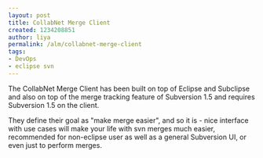```yaml
---
layout: post
title: CollabNet Merge Client
created: 1234208851
author: liya
permalink: /alm/collabnet-merge-client
tags:
- DevOps
- eclipse svn
---
```

<p>The <span><span>CollabNet</span></span> Merge Client has been built on top of Eclipse and <span><span>Subclipse</span></span> and also on top of the merge tracking feature of Subversion 1.5 and requires Subversion 1.5 on the client.</p>
<p>They define their goal as &quot;make merge easier&quot;, and so it is - nice interface with use cases will make your life with <span><span>svn</span></span> merges much easier, recommended for non-eclipse user as well as a general Subversion UI, or even just to perform merges.</p>
